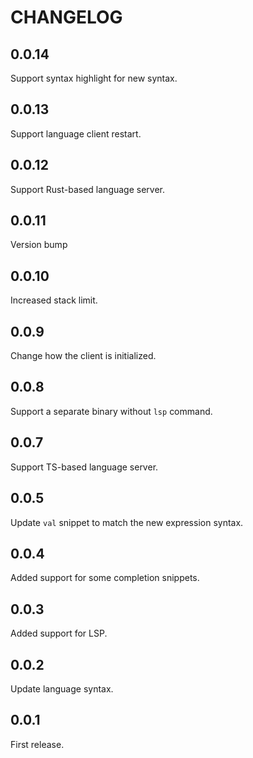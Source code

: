 # CHANGELOG

## 0.0.14

Support syntax highlight for new syntax.

## 0.0.13

Support language client restart.

## 0.0.12

Support Rust-based language server.

## 0.0.11

Version bump

## 0.0.10

Increased stack limit.

## 0.0.9

Change how the client is initialized.

## 0.0.8

Support a separate binary without `lsp` command.

## 0.0.7

Support TS-based language server.

## 0.0.5

Update `val` snippet to match the new expression syntax.

## 0.0.4

Added support for some completion snippets.

## 0.0.3

Added support for LSP.

## 0.0.2

Update language syntax.

## 0.0.1

First release.
